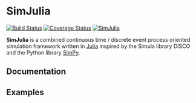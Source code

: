 SimJulia
========

[![Build Status](https://travis-ci.org/BenLauwens/SimJulia.jl.svg?branch=master)](https://travis-ci.org/BenLauwens/SimJulia.jl)
[![Coverage Status](https://coveralls.io/repos/BenLauwens/SimJulia.jl/badge.svg?branch=master)](https://coveralls.io/r/BenLauwens/SimJulia.jl?branch=master)
[![SimJulia](http://pkg.julialang.org/badges/SimJulia_release.svg)](http://pkg.julialang.org/?pkg=SimJulia&ver=release)

**SimJulia** is a combined continuous time / discrete event process oriented simulation framework written in [Julia](http://julialang.org) inspired by the Simula library DISCO and the Python library [SimPy](http://simpy.sourceforge.net/).

## Documentation

## Examples



